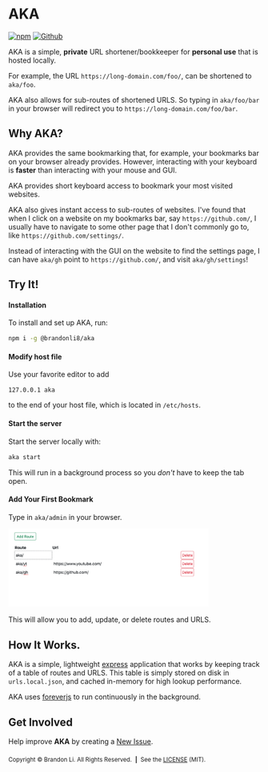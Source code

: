 <!-- Copyright © 2021-2023 Brandon Li. All rights reserved. -->

<!--
 * README.md
 *
 * @author Brandon Li <brandon.li@berkeley.edu>
!*-->

# AKA
[![npm](https://img.shields.io/npm/v/@brandonli8/aka)](https://www.npmjs.com/package/@brandonli8/aka)
[![Github](https://img.shields.io/github/license/brandonli8/aka)](https://github.com/brandonLi8/aka/blob/master/LICENSE)

AKA is a simple, **private** URL shortener/bookkeeper for **personal use** that is hosted locally.

For example, the URL `https://long-domain.com/foo/`, can be shortened to `aka/foo`.

AKA also allows for sub-routes of shortened URLS. So typing in `aka/foo/bar` in your browser will redirect you to `https://long-domain.com/foo/bar`.

## Why AKA?
AKA provides the same bookmarking that, for example, your bookmarks bar on your browser already provides. However, interacting with your keyboard is **faster** than interacting with your mouse and GUI.

AKA provides short keyboard access to bookmark your most visited websites.

AKA also gives instant access to sub-routes of websites. I've found that when I click on a website on my bookmarks bar, say `https://github.com/`, I usually have to navigate to some other page that I don't commonly go to, like `https://github.com/settings/`.

Instead of interacting with the GUI on the website to find the settings page, I can have `aka/gh` point to `https://github.com/`, and visit `aka/gh/settings`!

## Try It!

#### Installation
To install and set up AKA, run:
```bash
npm i -g @brandonli8/aka
```

#### Modify host file
Use your favorite editor to add
```
127.0.0.1 aka
```
to the end of your host file, which is located in `/etc/hosts`.

#### Start the server
Start the server locally with:
```bash
aka start
```
This will run in a background process so you _don't_ have to keep the tab open.

#### Add Your First Bookmark
Type in `aka/admin` in your browser.

<img src='https://raw.githubusercontent.com/brandonLi8/aka/master/screenshot.png' alt='Screenshot' style='width: 400px;'/>

This will allow you to add, update, or delete routes and URLS.

## How It Works.
AKA is a simple, lightweight [express](https://expressjs.com/) application that works by keeping track of a table of routes and URLS. This table is simply stored on disk in `urls.local.json`, and cached in-memory for high lookup performance.

AKA uses [foreverjs](https://www.npmjs.com/package/forever) to run continuously in the background.

## Get Involved
Help improve **AKA** by creating a <a href='https://github.com/brandonLi8/aka/issues' target='_blank'>New Issue</a>.

<sub>Copyright © Brandon Li. All Rights Reserved.&nbsp;&nbsp;<b>|</b>&nbsp;&nbsp;See the <a href='https://github.com/brandonLi8/aka/blob/master/LICENSE' target='_blank'>LICENSE</a> (MIT).</sub>